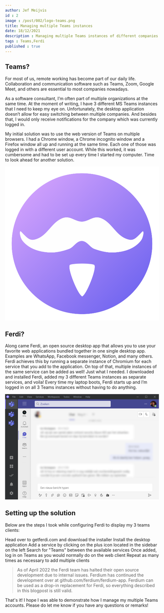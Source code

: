 ```yaml
---
author: Jef Meijvis
id : 2
image : /post/002/logo-teams.png
title: Managing multiple Teams instances
date: 18/12/2021
description : Managing multiple Teams instances of different companies can be a real hassle. I quickly showcase the solution I ended up using with the help of Ferdi.
tags : Teams,Ferdi
published : true
---
```


## Teams?

For most of us, remote working has become part of our daily life. Collaboration and communication software such as Teams, Zoom, Google Meet, and others are essential to most companies nowadays.

As a software consultant, I’m often part of multiple organizations at the same time. At the moment of writing, I have 3 different MS Teams instances that I need to keep my eye on. Unfortunately, the desktop application doesn’t allow for easy switching between multiple companies. And besides that, I would only receive notifications for the company which was currently logged in.

My initial solution was to use the web version of Teams on multiple browsers. I had a Chrome window, a Chrome incognito window and a Firefox window all up and running at the same time. Each one of those was logged in with a different user account. While this worked, it was cumbersome and had to be set up every time I started my computer. Time to look ahead for another solution.

![Ferdi Logo [small]](/static/post/002/ferdi-logo.png)


## Ferdi?
Along came Ferdi, an open source desktop app that allows you to use your favorite web applications bundled together in one single desktop app. Examples are WhatsApp, Facebook messenger, Notion, and many others. Ferdi achieves this by running a separate instance of Chromium for each service that you add to the application. On top of that, multiple instances of the same service can be added as well! Just what I needed. I downloaded and installed Ferdi, added my 3 different Teams instances as separate services, and voila! Every time my laptop boots, Ferdi starts up and I’m logged in on all 3 Teams instances without having to do anything.

![Teams interface in Ferdi](/static/post/002/ferdi-teams.png)


## Setting up the solution
Below are the steps I took while configuring Ferdi to display my 3 teams clients:

Head over to getferdi.com and download the installer
Install the desktop application
Add a service by clicking on the plus icon located in the sidebar on the left
Search for "Teams" between the available services
Once added, log in on Teams as you would normally do on the web client
Repeat as many times as necessary to add multiple clients

> As of April 2022 the Ferdi team has halted their open source development due to internal issues. Ferdium has continued the development over at github.com/ferdium/ferdium-app. Ferdium can be used as a drop-in replacement for Ferdi, so everything described in this blogpost is still valid.

That's it! I hope I was able to demonstrate how I manage my multiple Teams accounts. Please do let me know if you have any questions or remarks!
